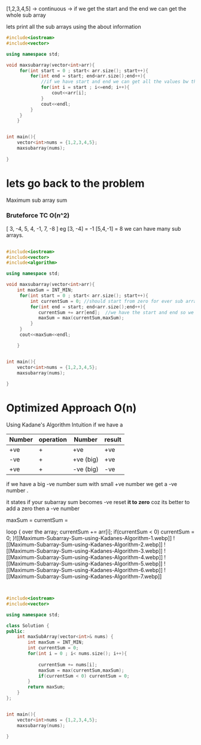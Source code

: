[1,2,3,4,5] -> continuous -> if we get the start and the end we can get the whole sub array

lets print all the sub arrays using the about information
```cpp
#include<iostream>
#include<vector>

using namespace std;

void maxsubarray(vector<int>arr){
     for(int start = 0 ; start< arr.size(); start++){
         for(int end = start; end<arr.size();end++){
             //if we have start and end we can get all the values bw them.
             for(int i = start ; i<=end; i++){ 
                 cout<<arr[i];
             } 
             cout<<endl;
         }
     }
    }


int main(){
    vector<int>nums = {1,2,3,4,5};
    maxsubarray(nums);    
   
}

```

# lets go back to the problem
Maximum sub array sum

### Bruteforce TC O(n^2)
[ 3, -4, 5, 4, -1, 7,  -8 ]
eg
[3, -4] = -1
[5,4,-1] = 8
we can have many sub arrays.

```cpp
 
#include<iostream>
#include<vector>
#include<algorithm>

using namespace std;

void maxsubarray(vector<int>arr){
    int maxSum = INT_MIN;
     for(int start = 0 ; start< arr.size(); start++){
         int currentSum = 0; //should start from zero for ever sub array.
         for(int end = start; end<arr.size();end++){
            currentSum += arr[end];  //we have the start and end so we dont need the third loop to print coz we have the addition of the previous values we can directly add the next subarray element to it.
            maxSum = max(currentSum,maxSum);
         }
     }
     cout<<maxSum<<endl;

    }


int main(){
    vector<int>nums = {1,2,3,4,5};
    maxsubarray(nums);    
   
}
```

# Optimized Approach O(n)
Using Kadane's Algorithm
Intuition 
if we have a

| Number | operation | Number    | result |
| ------ | --------- | --------- | ------ |
| +ve    | +         | +ve       | +ve    |
| -ve    | +         | +ve (big) | +ve    |
| +ve    | +         | -ve (big) | -ve    |
if we have a big -ve number sum with small +ve number we get a -ve number .

it states
if your subarray sum becomes -ve reset **it to zero** coz its better to add a zero then a -ve number

maxSum = 
currentSum = 

loop {
	over the array;
	 currentSum += arr[i];
	 if(currentSum < 0) currentSum = 0;
}![[Maximum-Subarray-Sum-using-Kadanes-Algorithm-1.webp]]
![[Maximum-Subarray-Sum-using-Kadanes-Algorithm-2.webp]]
![[Maximum-Subarray-Sum-using-Kadanes-Algorithm-3.webp]]
![[Maximum-Subarray-Sum-using-Kadanes-Algorithm-4.webp]]
![[Maximum-Subarray-Sum-using-Kadanes-Algorithm-5.webp]]
![[Maximum-Subarray-Sum-using-Kadanes-Algorithm-6.webp]]
![[Maximum-Subarray-Sum-using-Kadanes-Algorithm-7.webp]]
```cpp

 
#include<iostream>
#include<vector>

using namespace std;

class Solution {
public:
    int maxSubArray(vector<int>& nums) {
        int maxSum = INT_MIN;
        int currentSum = 0;
        for(int i = 0 ; i< nums.size(); i++){
           
            currentSum += nums[i];
            maxSum = max(currentSum,maxSum);
            if(currentSum < 0) currentSum = 0;
        }
        return maxSum;
    }
};


int main(){
    vector<int>nums = {1,2,3,4,5};
    maxsubarray(nums);    
   
}

```